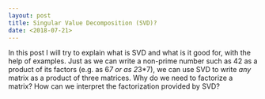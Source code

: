 ```yaml
---
layout: post
title: Singular Value Decomposition (SVD)?
date: <2018-07-21>
---
```


In this post I will try to explain what is SVD and what is it good for, with the help of examples. Just as we can write a non-prime number such as 42 as a product of its factors (e.g. as 6*7 or as 2*3*7), we can use SVD to write _any_ matrix as a product of three matrices. Why do we need to factorize a matrix? How can we interpret the factorization provided by SVD?
